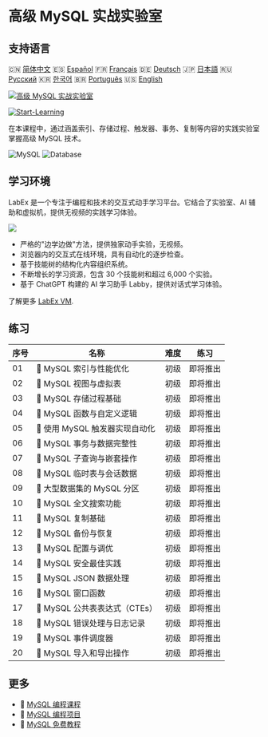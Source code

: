 # 高级 MySQL 实战实验室

## 支持语言

🇨🇳 [简体中文](README_zh.md) 🇪🇸 [Español](README_es.md) 🇫🇷 [Français](README_fr.md) 🇩🇪 [Deutsch](README_de.md) 🇯🇵 [日本語](README_ja.md) 🇷🇺 [Русский](README_ru.md) 🇰🇷 [한국어](README_ko.md) 🇧🇷 [Português](README_pt.md) 🇺🇸 [English](README.md) 

[![高级 MySQL 实战实验室](https://cover-creator.labex.io/advanced-mysql-practical-labs.png?lang=zh)](https://labex.io/zh/courses/advanced-mysql-practical-labs)

[![Start-Learning](https://img.shields.io/badge/Start-Learning-whitesmoke?style=for-the-badge)](https://labex.io/zh/courses/advanced-mysql-practical-labs)

在本课程中，通过涵盖索引、存储过程、触发器、事务、复制等内容的实践实验室掌握高级 MySQL 技术。

![MySQL](https://img.shields.io/badge/MySQL-whitesmoke?style=for-the-badge&logo=mysql)
![Database](https://img.shields.io/badge/Database-whitesmoke?style=for-the-badge&logo=database)


## 学习环境

LabEx 是一个专注于编程和技术的交互式动手学习平台。它结合了实验室、AI 辅助和虚拟机，提供无视频的实践学习体验。

![](https://tutorial-screenshot.getvm.io/images/vm-1725247253.png)

- 严格的"边学边做"方法，提供独家动手实验，无视频。
- 浏览器内的交互式在线环境，具有自动化的逐步检查。
- 基于技能树的结构化内容组织系统。
- 不断增长的学习资源，包含 30 个技能树和超过 6,000 个实验。
- 基于 ChatGPT 构建的 AI 学习助手 Labby，提供对话式学习体验。

了解更多 [LabEx VM](https://support.labex.io/using-labex/virtual-machine).

## 练习

|   序号 | 名称                           | 难度   | 练习     |
|--------|--------------------------------|--------|----------|
|     01 | 📖 MySQL 索引与性能优化        | 初级   | 即将推出 |
|     02 | 📖 MySQL 视图与虚拟表          | 初级   | 即将推出 |
|     03 | 📖 MySQL 存储过程基础          | 初级   | 即将推出 |
|     04 | 📖 MySQL 函数与自定义逻辑      | 初级   | 即将推出 |
|     05 | 📖 使用 MySQL 触发器实现自动化 | 初级   | 即将推出 |
|     06 | 📖 MySQL 事务与数据完整性      | 初级   | 即将推出 |
|     07 | 📖 MySQL 子查询与嵌套操作      | 初级   | 即将推出 |
|     08 | 📖 MySQL 临时表与会话数据      | 初级   | 即将推出 |
|     09 | 📖 大型数据集的 MySQL 分区     | 初级   | 即将推出 |
|     10 | 📖 MySQL 全文搜索功能          | 初级   | 即将推出 |
|     11 | 📖 MySQL 复制基础              | 初级   | 即将推出 |
|     12 | 📖 MySQL 备份与恢复            | 初级   | 即将推出 |
|     13 | 📖 MySQL 配置与调优            | 初级   | 即将推出 |
|     14 | 📖 MySQL 安全最佳实践          | 初级   | 即将推出 |
|     15 | 📖 MySQL JSON 数据处理         | 初级   | 即将推出 |
|     16 | 📖 MySQL 窗口函数              | 初级   | 即将推出 |
|     17 | 📖 MySQL 公共表表达式（CTEs）  | 初级   | 即将推出 |
|     18 | 📖 MySQL 错误处理与日志记录    | 初级   | 即将推出 |
|     19 | 📖 MySQL 事件调度器            | 初级   | 即将推出 |
|     20 | 📖 MySQL 导入和导出操作        | 初级   | 即将推出 |

## 更多

- 🔗 [MySQL 编程课程](https://github.com/labex-labs/awesome-programming-courses)
- 🔗 [MySQL 编程项目](https://github.com/labex-labs/awesome-programming-projects)
- 🔗 [MySQL 免费教程](https://github.com/labex-labs/mysql-free-tutorials)

